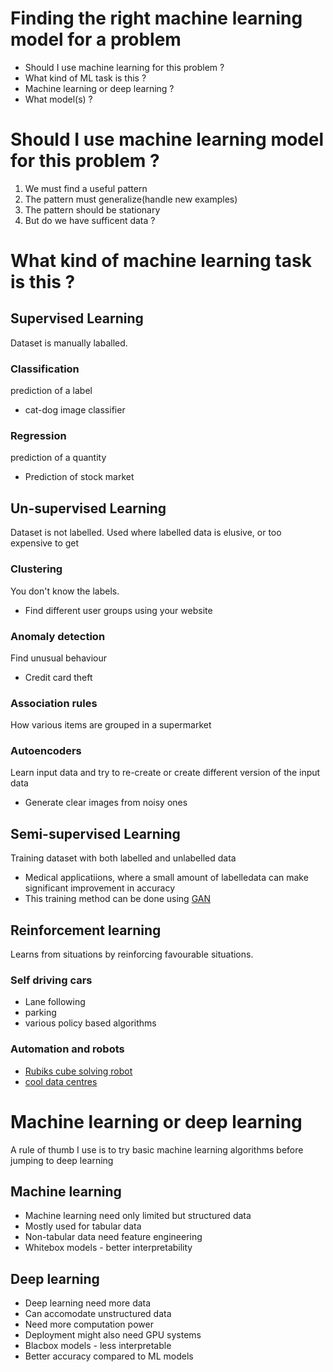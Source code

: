 # Finding the right machine learning model for a problem

- Should I use machine learning for this problem ?
- What kind of ML task is this ?
- Machine learning or deep learning ?
- What model(s) ?

# Should I use machine learning model for this problem ?
1. We must find a useful pattern
2. The pattern must generalize(handle new examples)
3. The pattern should be stationary
4. But do we have sufficent data ?

# What kind of machine learning task is this ?

## Supervised Learning 
Dataset is manually laballed.
### Classification 
prediction of a label
- cat-dog image classifier
### Regression
prediction of a quantity
- Prediction of stock market

## Un-supervised Learning 
Dataset is not labelled. Used where labelled data is elusive, or too expensive to get
### Clustering 
You don't know the labels. 
- Find different user groups using your website
### Anomaly detection 
Find unusual behaviour
- Credit card theft
### Association rules 
How various items are grouped in a supermarket
### Autoencoders
Learn input data and try to re-create or create different version of the input data
- Generate clear images from noisy ones

## Semi-supervised Learning
Training dataset with both labelled and unlabelled data
- Medical applicatiions, where a small amount of labelledata can make significant improvement in accuracy
- This training method can be done using [GAN](https://blogs.nvidia.com/blog/2017/05/17/generative-adversarial-networks/)

## Reinforcement learning
Learns from situations by reinforcing favourable situations.
### Self driving cars
- Lane following
- parking
- various policy based algorithms
### Automation and robots 
- [Rubiks cube solving robot](https://openai.com/blog/solving-rubiks-cube/)
- [cool data centres](https://deepmind.com/blog/article/safety-first-ai-autonomous-data-centre-cooling-and-industrial-control)

# Machine learning or deep learning
A rule of thumb I use is to try basic machine learning algorithms before jumping to deep learning
## Machine learning
- Machine learning need only limited but structured data
- Mostly used for tabular data
- Non-tabular data need feature engineering
- Whitebox models - better interpretability
## Deep learning
- Deep learning need more data
- Can accomodate unstructured data
- Need more computation power
- Deployment might also need GPU systems
- Blacbox models - less interpretable
- Better accuracy compared to ML models

